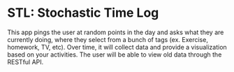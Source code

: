 # STL: Stochastic Time Log

This app pings the user at random points in the day and asks what they are currently doing, where they select from a bunch of tags (ex. Exercise, homework, TV, etc). Over time, it will collect data and provide a visualization based on your activities. The user will be able to view old data through the RESTful API.
